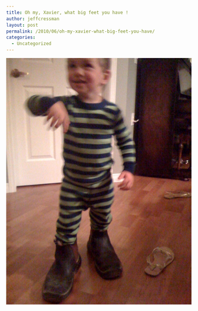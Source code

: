 ```yaml
---
title: Oh my, Xavier, what big feet you have !
author: jeffcressman
layout: post
permalink: /2010/06/oh-my-xavier-what-big-feet-you-have/
categories:
  - Uncategorized
---
```

<div class='p_embed p_image_embed'>
  <a href="/wp-content/uploads/2010/06/photo1.jpg"><img alt="Photo" height="667" src="/wp-content/uploads/2010/06/photo1.jpg?w=225" width="500" /></a>
</div>